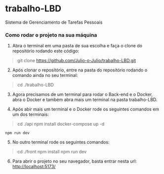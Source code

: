# trabalho-LBD

Sistema de Gerenciamento de Tarefas Pessoais

### Como rodar o projeto na sua máquina

1. Abra o terminal em uma pasta de sua escolha e faça o clone do repositório rodando este código:

> git clone https://github.com/Julio-o-Julio/trabalho-LBD.git

2. Após clonar o repositório, entre na pasta do repositório rodando o comando ainda no seu terminal:

> cd ./trabalho-LBD

3. Agora precisamos de um terminal para rodar o Back-end e o Docker, abra o Docker e também abra mais um terminal na pasta trabalho-LBD.

4. Após abir mais um terminal e o Docker rode os seguintes comandos em um dos terminais:

> cd ./api
> npm install
> docker-compose up -d

`npm run dev`

5. No outro terminal rode os seguintes comandos:

> cd ./front
> npm install
> npm run dev

6. Para abrir o projeto no seu navegador, basta entrar nesta url: [http://localhost:5173/](http://localhost:5173/)
